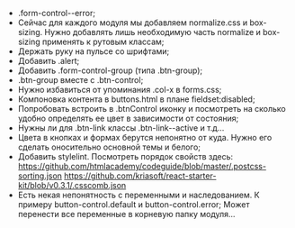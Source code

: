 * .form-control--error;
* Сейчас для каждого модуля мы добавляем normalize.css и box-sizing. Нужно добавлять лишь необходимую часть normalize и box-sizing применять к рутовым классам;
* Держать руку на пульсе со шрифтами;
* Добавить .alert;
* Добавить .form-control-group (типа .btn-group);
* .btn-group вместе с .btn-control;
* Нужно избавиться от упоминания .col-x в forms.css;
* Компоновка контента в buttons.html в плане fieldset:disabled;
* Попробовать встроить в .btnControl иконку и посмотреть на сколько удобно определять ее цвет в зависимости от состояния;
* Нужны ли для .btn-link классы .btn-link--active и т.д...
* Цвета в кнопках и формах берутся непонятно от куда. Нужно его сделать оносительно основной темы и белого;
* Добавить stylelint. Посмотреть порядок свойств здесь:
    https://github.com/htmlacademy/codeguide/blob/master/.postcss-sorting.json
    https://github.com/kriasoft/react-starter-kit/blob/v0.3.1/.csscomb.json
* Есть некая непонятность с переменными и наследованием. К примеру button-control.default и button-control.error; Может перенести все переменные в корневую папку модуля...

